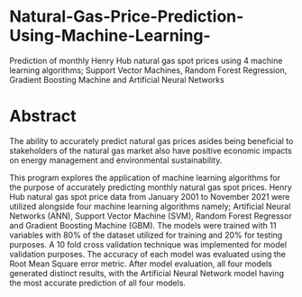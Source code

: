 # Natural-Gas-Price-Prediction-Using-Machine-Learning-
Prediction of monthly Henry Hub natural gas spot prices using 4 machine learning algorithms; Support Vector Machines, Random Forest Regression, Gradient Boosting Machine and Artificial Neural Networks

# Abstract
The ability to accurately predict natural gas prices asides being beneficial to stakeholders of the natural gas market also have positive economic impacts on energy management and environmental sustainability.

This program explores the application of machine learning algorithms for the purpose of accurately predicting monthly natural gas spot prices. Henry Hub natural gas spot price data from January 2001 to November 2021 were utilized alongside four machine learning algorithms namely; Artificial Neural Networks (ANN), Support Vector Machine (SVM), Random Forest Regressor and Gradient Boosting Machine (GBM). The models were trained with 11 variables with 80% of the dataset utilized for training and 20% for testing purposes. A 10  fold cross validation technique was implemented for model validation purposes. The accuracy of each model was evaluated using the Root Mean Square error metric.
After model evaluation, all four models generated distinct results, with the Artificial Neural Network model having the most accurate prediction of all four models.
